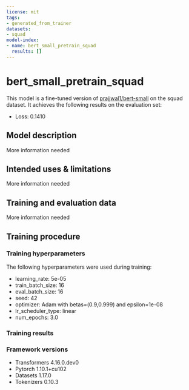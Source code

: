 ```yaml
---
license: mit
tags:
- generated_from_trainer
datasets:
- squad
model-index:
- name: bert_small_pretrain_squad
  results: []
---
```


<!-- This model card has been generated automatically according to the information the Trainer had access to. You
should probably proofread and complete it, then remove this comment. -->

# bert_small_pretrain_squad

This model is a fine-tuned version of [prajjwal1/bert-small](https://huggingface.co/prajjwal1/bert-small) on the squad dataset.
It achieves the following results on the evaluation set:
- Loss: 0.1410

## Model description

More information needed

## Intended uses & limitations

More information needed

## Training and evaluation data

More information needed

## Training procedure

### Training hyperparameters

The following hyperparameters were used during training:
- learning_rate: 5e-05
- train_batch_size: 16
- eval_batch_size: 16
- seed: 42
- optimizer: Adam with betas=(0.9,0.999) and epsilon=1e-08
- lr_scheduler_type: linear
- num_epochs: 3.0

### Training results



### Framework versions

- Transformers 4.16.0.dev0
- Pytorch 1.10.1+cu102
- Datasets 1.17.0
- Tokenizers 0.10.3
